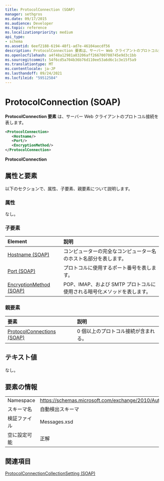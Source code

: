 ```yaml
---
title: ProtocolConnection (SOAP)
manager: sethgros
ms.date: 09/17/2015
ms.audience: Developer
ms.topic: reference
ms.localizationpriority: medium
api_type:
- schema
ms.assetid: 6eef2188-6194-48f1-ad7e-46104aecdf56
description: ProtocolConnection 要素は、サーバー Web クライアントのプロトコル接続を表します。
ms.openlocfilehash: a4f48a12981a83206aff266700708745e9d3c1bb
ms.sourcegitcommit: 54f6cd5a704b36b76d110ee53a6d6c1c3e15f5a9
ms.translationtype: MT
ms.contentlocale: ja-JP
ms.lasthandoff: 09/24/2021
ms.locfileid: "59512584"
---
```

# <a name="protocolconnection-soap"></a>ProtocolConnection (SOAP)

**ProtocolConnection 要素** は、サーバー Web クライアントのプロトコル接続を表します。 
  
```XML
<ProtocolConnection>
   <Hostname/>
   <Port/>
   <EncryptionMethod/>
</ProtocolConnection>
```

 **ProtocolConnection**
## <a name="attributes-and-elements"></a>属性と要素

以下のセクションで、属性、子要素、親要素について説明します。
  
### <a name="attributes"></a>属性

なし。
  
### <a name="child-elements"></a>子要素

|**Element**|**説明**|
|:-----|:-----|
|[Hostname (SOAP)](hostname-soap.md) <br/> |コンピューターの完全なコンピューター名のホスト名部分を表します。  <br/> |
|[Port (SOAP)](port-soap.md) <br/> |プロトコルに使用するポート番号を表します。  <br/> |
|[EncryptionMethod (SOAP)](encryptionmethod-soap.md) <br/> |POP、IMAP、および SMTP プロトコルに使用される暗号化メソッドを表します。  <br/> |
   
### <a name="parent-elements"></a>親要素

|**要素**|**説明**|
|:-----|:-----|
|[ProtocolConnections (SOAP)](protocolconnections-soap.md) <br/> |0 個以上のプロトコル接続が含まれる。  <br/> |
   
## <a name="text-value"></a>テキスト値

なし。
  
## <a name="element-information"></a>要素の情報

|||
|:-----|:-----|
|Namespace  <br/> |https://schemas.microsoft.com/exchange/2010/Autodiscover  <br/> |
|スキーマ名  <br/> |自動検出スキーマ  <br/> |
|検証ファイル  <br/> |Messages.xsd  <br/> |
|空に設定可能  <br/> |正解  <br/> |
   
## <a name="see-also"></a>関連項目



[ProtocolConnectionCollectionSetting (SOAP)](protocolconnectioncollectionsetting-soap.md)

